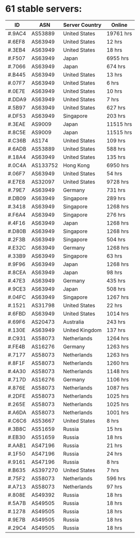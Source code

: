 # 61 stable servers:

| ID | ASN | Server Country | Online |
| ------ | ------ | ------ | ------ |
| #.9AC4 | AS53889 | United States | 19761 hrs |
| #.6EF8 | AS63949 | United States | 12 hrs |
| #.3EB4 | AS63949 | United States | 18 hrs |
| #.F507 | AS63949 | Japan | 6955 hrs |
| #.7066 | AS63949 | Japan | 674 hrs |
| #.B445 | AS63949 | United States | 13 hrs |
| #.07F7 | AS63949 | United States | 6 hrs |
| #.0E7E | AS63949 | United States | 10 hrs |
| #.DDA9 | AS63949 | United States | 7 hrs |
| #.5B97 | AS63949 | United States | 627 hrs |
| #.DF53 | AS63949 | Singapore | 203 hrs |
| #.3EAE | AS9009 | Japan | 11515 hrs |
| #.8C5E | AS9009 | Japan | 11515 hrs |
| #.C36B | AS174 | United States | 109 hrs |
| #.6ADB | AS53889 | United States | 588 hrs |
| #.18A4 | AS63949 | United States | 135 hrs |
| #.0C4A | AS133752 | Hong Kong | 6950 hrs |
| #.06F7 | AS63949 | United States | 54 hrs |
| #.E7E8 | AS32097 | United States | 9728 hrs |
| #.79E7 | AS63949 | Germany | 731 hrs |
| #.DB09 | AS63949 | Singapore | 289 hrs |
| #.3418 | AS63949 | Singapore | 1268 hrs |
| #.F6A4 | AS63949 | Singapore | 276 hrs |
| #.4F16 | AS63949 | Japan | 1268 hrs |
| #.D80B | AS63949 | Singapore | 1268 hrs |
| #.2F3B | AS63949 | Singapore | 504 hrs |
| #.E32C | AS63949 | Germany | 1268 hrs |
| #.33B9 | AS63949 | Singapore | 63 hrs |
| #.9F96 | AS63949 | Japan | 1268 hrs |
| #.8CEA | AS63949 | Japan | 98 hrs |
| #.47E3 | AS63949 | Germany | 435 hrs |
| #.9CE3 | AS63949 | Japan | 508 hrs |
| #.04FC | AS63949 | Singapore | 1267 hrs |
| #.1521 | AS31798 | United States | 22 hrs |
| #.6FBD | AS63949 | United States | 1014 hrs |
| #.69F6 | AS20473 | Australia | 243 hrs |
| #.130E | AS63949 | United Kingdom | 137 hrs |
| #.C931 | AS58073 | Netherlands | 1264 hrs |
| #.FE4B | AS16276 | Germany | 1263 hrs |
| #.7177 | AS58073 | Netherlands | 1263 hrs |
| #.8F1F | AS58073 | Netherlands | 1260 hrs |
| #.4A30 | AS58073 | Netherlands | 1148 hrs |
| #.717D | AS16276 | Germany | 1106 hrs |
| #.876E | AS58073 | Netherlands | 1087 hrs |
| #.2DFE | AS58073 | Netherlands | 1025 hrs |
| #.265E | AS58073 | Netherlands | 1025 hrs |
| #.A6DA | AS58073 | Netherlands | 1001 hrs |
| #.C6C6 | AS53667 | United States | 8 hrs |
| #.3B8C | AS51659 | Russia | 15 hrs |
| #.EB30 | AS51659 | Russia | 18 hrs |
| #.AAB1 | AS47196 | Russia | 21 hrs |
| #.1F50 | AS47196 | Russia | 24 hrs |
| #.9161 | AS47196 | Russia | 8 hrs |
| #.B635 | AS397270 | United States | 7 hrs |
| #.75F2 | AS58073 | Netherlands | 596 hrs |
| #.A713 | AS58073 | Netherlands | 97 hrs |
| #.808E | AS49392 | Russia | 18 hrs |
| #.5A7B | AS49505 | Russia | 18 hrs |
| #.1278 | AS49505 | Russia | 18 hrs |
| #.9E7B | AS49505 | Russia | 18 hrs |
| #.29C4 | AS49505 | Russia | 18 hrs |

